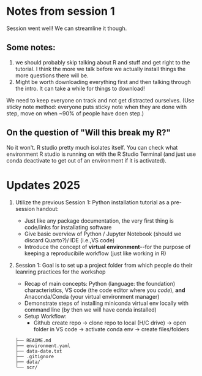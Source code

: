 # Notes from session 1

Session went well! We can streamline it though. 

## Some notes: 

1. we should probably skip talking about R and stuff and get right to the tutorial. I think the more we talk before we actually install things the more questions there will be. 
2. Might be worth downloading everything first and then talking through the intro. It can take a while for things to download!

We need to keep everyone on track and not get distracted ourselves. (Use sticky note method: everyone puts sticky note when they are done with step, move on when ~90% of people have doen step.)

## On the question of "Will this break my R?"
No it won't. R studio pretty much isolates itself. You can check what environment R studio is running on with the R Studio Terminal (and just use conda deactivate to get out of an environment if it is activated).


# Updates 2025

1. Utilize the previous Session 1: Python installation tutorial as a pre-session handout:
    * Just like any package documentation, the very first thing is code/links for installating software
    * Give basic overview of Python / Jupyter Notebook (should we discard Quarto?)/ IDE (i.e.,VS code)
    * Introduce the concept of **virtual environment**--for the purpose of keeping a reproducibile workflow (just like working in R)

2. Session 1: Goal is to set up a project folder from which people do their leanring practices for the workshop
    * Recap of main concepts: Python (language: the foundation) characteristics, VS code (the code editor where you *code*), **and** Anaconda/Conda (your virtual environment manager)
    * Demonstrate steps of installing miniconda virtual env locally with command line (by then we will have conda installed)
    * Setup Workflow: 
        * Github create repo -> clone repo to local (H/C drive) -> open folder in VS code ->  activate conda env -> create files/folders

    ```
    ├── README.md
    ├── environment.yaml
    ├── data-date.txt
    ├── .gitignore
    ├── data/
    └── scr/
    ```